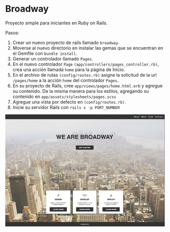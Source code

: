 # Broadway

Proyecto simple para iniciantes en Ruby on Rails.

Pasos:

1. Crear un nuevo proyecto de rails llamado `broadway`.
2. Moverse al nuevo directorio en instalar las gemas que se encuentran en el Gemfile con `bundle install`.
3. Generar un controlador llamado `Pages`.
4. En el nuevo controlador `Page` `(app/controllers/pages_controller.rb)`, crea una acción llamada `home` para la página de Inicio.
5. En el archivo de rutas `(config/routes.rb)` asigne la solicitud de la url `/pages/home` a la acción `home` del controlador `Pages`.
6. En su proyecto de Rails, cree `app/views/pages/home.html.erb` y agregue su contenido. De la misma manera para los estilos, agregando su contenido en `app/assets/stylesheets/pages.scss`
7. Agregue una vista por defecto en `(config/routes.rb)`.
7. Inicie su servidor Rails con `rails s -p PORT_NUMBER`

![Broadway web app](app/assets/images/broadway-app.jpeg)